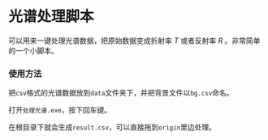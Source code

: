 # 光谱处理脚本

可以用来一键处理光谱数据，把原始数据变成折射率 $T$ 或者反射率 $R$ 。非常简单的一个小脚本。

### 使用方法

把`csv`格式的光谱数据放到`data`文件夹下，并把背景文件以`bg.csv`命名。

打开`处理光谱.exe`，按下回车键。

在根目录下就会生成`result.csv`，可以直接拖到`origin`里边处理。